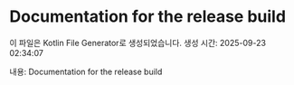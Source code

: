 # Documentation for the release build

이 파일은 Kotlin File Generator로 생성되었습니다.
생성 시간: 2025-09-23 02:34:07

내용:
Documentation for the release build
